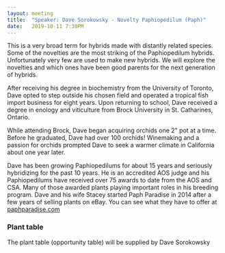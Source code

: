 ```yaml
---
layout: meeting
title:  "Speaker: Dave Sorokowsky - Novelty Paphiopedilum (Paph)"
date:   2019-10-11 7:30PM
---
```

This is a very broad term for hybrids made with distantly related species. Some of the novelties are the most striking of the Paphiopedilum hybrids. Unfortunately very few are used to make new hybrids. We will explore the novelties and which ones have been good parents for the next generation of hybrids.

After receiving his degree in biochemistry from the University of Toronto, Dave opted to step outside his chosen field and operated a tropical fish import business for eight years.  Upon returning to school, Dave received a degree in enology and viticulture from Brock University in St. Catharines, Ontario.  

While attending Brock, Dave began acquiring orchids one 2" pot at a time.  Before he graduated, Dave had over 100 orchids!  Winemaking and a passion for orchids prompted Dave to seek a warmer climate in California about one year later.  

Dave has been growing Paphiopedilums for about 15 years and seriously hybridizing for the past 10 years.  He is an accredited AOS judge and his Paphiopedilums have received over 75 awards to date from the AOS and CSA. Many of those awarded plants playing important roles in his breeding program. Dave and his wife Stacey started Paph Paradise in 2014 after a few years of selling plants on eBay. You can see what they have to offer at [paphparadise.com](https://www.paphparadise.com/)

### Plant table

The plant table (opportunity table) will be supplied by Dave Sorokowsky
